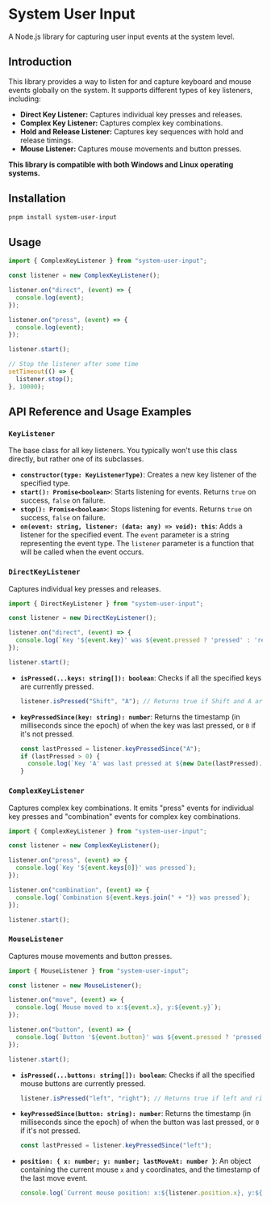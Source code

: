 # System User Input

A Node.js library for capturing user input events at the system level.

## Introduction

This library provides a way to listen for and capture keyboard and mouse events globally on the system. It supports different types of key listeners, including:

*   **Direct Key Listener:** Captures individual key presses and releases.
*   **Complex Key Listener:** Captures complex key combinations.
*   **Hold and Release Listener:** Captures key sequences with hold and release timings.
*   **Mouse Listener:** Captures mouse movements and button presses.

**This library is compatible with both Windows and Linux operating systems.**

## Installation

```bash
pnpm install system-user-input
```

## Usage

```typescript
import { ComplexKeyListener } from "system-user-input";

const listener = new ComplexKeyListener();

listener.on("direct", (event) => {
  console.log(event);
});

listener.on("press", (event) => {
  console.log(event);
});

listener.start();

// Stop the listener after some time
setTimeout(() => {
  listener.stop();
}, 10000);
```

## API Reference and Usage Examples

### `KeyListener`

The base class for all key listeners.  You typically won't use this class directly, but rather one of its subclasses.

*   **`constructor(type: KeyListenerType)`**: Creates a new key listener of the specified type.
*   **`start(): Promise<boolean>`**: Starts listening for events.  Returns `true` on success, `false` on failure.
*   **`stop(): Promise<boolean>`**: Stops listening for events. Returns `true` on success, `false` on failure.
*   **`on(event: string, listener: (data: any) => void): this`**: Adds a listener for the specified event.  The `event` parameter is a string representing the event type.  The `listener` parameter is a function that will be called when the event occurs.

### `DirectKeyListener`

Captures individual key presses and releases.

```typescript
import { DirectKeyListener } from "system-user-input";

const listener = new DirectKeyListener();

listener.on("direct", (event) => {
  console.log(`Key '${event.key}' was ${event.pressed ? 'pressed' : 'released'}`);
});

listener.start();
```

*   **`isPressed(...keys: string[]): boolean`**: Checks if all the specified keys are currently pressed.
    ```typescript
    listener.isPressed("Shift", "A"); // Returns true if Shift and A are both pressed
    ```
*   **`keyPressedSince(key: string): number`**: Returns the timestamp (in milliseconds since the epoch) of when the key was last pressed, or `0` if it's not pressed.
    ```typescript
    const lastPressed = listener.keyPressedSince("A");
    if (lastPressed > 0) {
      console.log(`Key 'A' was last pressed at ${new Date(lastPressed).toLocaleString()}`);
    }
    ```

### `ComplexKeyListener`

Captures complex key combinations.  It emits "press" events for individual key presses and "combination" events for complex key combinations.

```typescript
import { ComplexKeyListener } from "system-user-input";

const listener = new ComplexKeyListener();

listener.on("press", (event) => {
  console.log(`Key '${event.keys[0]}' was pressed`);
});

listener.on("combination", (event) => {
  console.log(`Combination ${event.keys.join(" + ")} was pressed`);
});

listener.start();
```

### `MouseListener`

Captures mouse movements and button presses.

```typescript
import { MouseListener } from "system-user-input";

const listener = new MouseListener();

listener.on("move", (event) => {
  console.log(`Mouse moved to x:${event.x}, y:${event.y}`);
});

listener.on("button", (event) => {
  console.log(`Button '${event.button}' was ${event.pressed ? 'pressed' : 'released'}`);
});

listener.start();
```

*   **`isPressed(...buttons: string[]): boolean`**: Checks if all the specified mouse buttons are currently pressed.
    ```typescript
    listener.isPressed("left", "right"); // Returns true if left and right mouse buttons are both pressed
    ```
*   **`keyPressedSince(button: string): number`**: Returns the timestamp (in milliseconds since the epoch) of when the button was last pressed, or `0` if it's not pressed.
    ```typescript
    const lastPressed = listener.keyPressedSince("left");
    ```
*   **`position: { x: number; y: number; lastMoveAt: number }`**:  An object containing the current mouse `x` and `y` coordinates, and the timestamp of the last move event.
    ```typescript
    console.log(`Current mouse position: x:${listener.position.x}, y:${listener.position.y}`);
    ```
